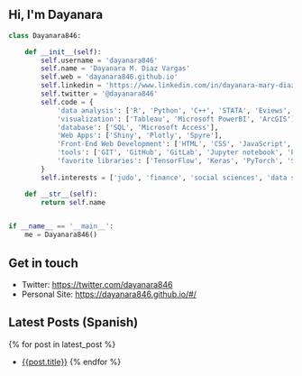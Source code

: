 ## Hi, I'm Dayanara


```python
class Dayanara846:

    def __init__(self):
        self.username = 'dayanara846'
        self.name = 'Dayanara M. Diaz Vargas'
        self.web = 'dayanara846.github.io'
        self.linkedin = 'https://www.linkedin.com/in/dayanara-mary-diaz-vargas/'
        self.twitter = '@dayanara846'
        self.code = {
            'data analysis': ['R', 'Python', 'C++', 'STATA', 'Eviews', 'Excel'],
            'visualization': ['Tableau', 'Microsoft PowerBI', 'ArcGIS'],
            'database': ['SQL', 'Microsoft Access'],
            'Web Apps': ['Shiny', 'Plotly', 'Spyre'],
            'Front-End Web Development': ['HTML', 'CSS', 'JavaScript', 'JSON']
            'tools': ['GIT', 'GitHub', 'GitLab', 'Jupyter notebook', 'Pandas'],
            'favorite libraries': ['TensorFlow', 'Keras', 'PyTorch', 'Scipy', 'Quantmod', 'Quandl', 'Ggplot2', 'Dplyr']
        }
        self.interests = ['judo', 'finance', 'social sciences', 'data science', 'Ariana Grande']

    def __str__(self):
        return self.name


if __name__ == '__main__':
    me = Dayanara846()


```


## Get in touch

- Twitter: https://twitter.com/dayanara846
- Personal Site: https://dayanara846.github.io/#/

## Latest Posts (Spanish)

{% for post in latest_post %}
- [{{post.title}}]({{post.link}})
{%  endfor %}
